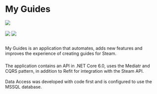 <h1 align="left">My Guides</h1>
<div align="left" valign="top">
  <img align="center" src="https://img.shields.io/badge/Maintained%3F-yes-green.svg"/>
</div>
<br>
<div align="left" valign="top" >
  <img align="center" src="https://img.shields.io/badge/.NET-5C2D91?style=for-the-badge&logo=.net&logoColor=white" />
  <img align="center" src="https://img.shields.io/badge/C%23-239120?style=for-the-badge&logo=c-sharp&logoColor=white" />
</div>
<br>
<p align="left">My Guides is an application that automates, adds new features and improves the experience of creating guides for Steam.</p>

###

<p align="left">The application contains an API in .NET Core 6.0, uses the Mediatr and CQRS pattern, in addition to Refit for integration with the Steam API.<br><br>Data Access was developed with code first and is configured to use the MSSQL database.</p>

###

